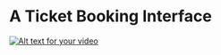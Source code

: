 # A Ticket Booking Interface

[![Alt text for your video](https://img.youtube.com/vi/https://s07k.github.io/ticket-booking-interface/Ticket%20Booking%20Card.mp4/0.jpg)](https://s07k.github.io/ticket-booking-interface/Ticket%20Booking%20Card.mp4)
